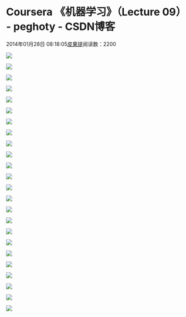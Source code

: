 
# Coursera 《机器学习》（Lecture 09） - peghoty - CSDN博客


2014年01月28日 08:18:05[皮果提](https://me.csdn.net/peghoty)阅读数：2200


![](https://img-blog.csdn.net/20140128081756390)

![](https://img-blog.csdn.net/20140128081827687)

![](https://img-blog.csdn.net/20140128081836718)

![](https://img-blog.csdn.net/20140128081845625)

![](https://img-blog.csdn.net/20140128081901687)

![](https://img-blog.csdn.net/20140128081907609)

![](https://img-blog.csdn.net/20140128081913515)

![](https://img-blog.csdn.net/20140128081919187)

![](https://img-blog.csdn.net/20140128081925562)

![](https://img-blog.csdn.net/20140128081930781)

![](https://img-blog.csdn.net/20140128081947953)

![](https://img-blog.csdn.net/20140128081953781)

![](https://img-blog.csdn.net/20140128082000375)

![](https://img-blog.csdn.net/20140128082007359)

![](https://img-blog.csdn.net/20140128082014031)

![](https://img-blog.csdn.net/20140128082020562)

![](https://img-blog.csdn.net/20140128082026265)

![](https://img-blog.csdn.net/20140128082032437)

![](https://img-blog.csdn.net/20140128082037796)

![](https://img-blog.csdn.net/20140128082044125)

![](https://img-blog.csdn.net/20140128082049562)

![](https://img-blog.csdn.net/20140128082055250)

![](https://img-blog.csdn.net/20140128082101765)

![](https://img-blog.csdn.net/20140128082108531)






